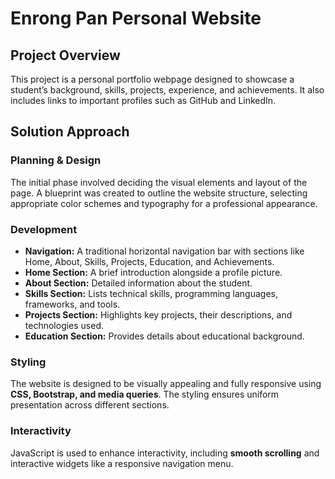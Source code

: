 # Enrong Pan Personal Website

## Project Overview
This project is a personal portfolio webpage designed to showcase a student’s background, skills, projects, experience, and achievements. It also includes links to important profiles such as GitHub and LinkedIn.

## Solution Approach

### Planning & Design
The initial phase involved deciding the visual elements and layout of the page. A blueprint was created to outline the website structure, selecting appropriate color schemes and typography for a professional appearance.

### Development
- **Navigation:** A traditional horizontal navigation bar with sections like Home, About, Skills, Projects, Education, and Achievements.
- **Home Section:** A brief introduction alongside a profile picture.
- **About Section:** Detailed information about the student.
- **Skills Section:** Lists technical skills, programming languages, frameworks, and tools.
- **Projects Section:** Highlights key projects, their descriptions, and technologies used.
- **Education Section:** Provides details about educational background.

### Styling
The website is designed to be visually appealing and fully responsive using **CSS, Bootstrap, and media queries**. The styling ensures uniform presentation across different sections.

### Interactivity
JavaScript is used to enhance interactivity, including **smooth scrolling** and interactive widgets like a responsive navigation menu.
